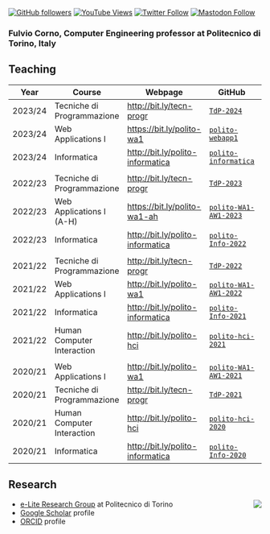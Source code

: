 [![GitHub followers](https://img.shields.io/github/followers/fulcorno?style=social)](https://github.com/fulcorno)
[![YouTube Views](https://img.shields.io/youtube/channel/views/UCq4WiUOGhpPtVDOznAr8rcQ?style=social)](https://www.youtube.com/channel/UCq4WiUOGhpPtVDOznAr8rcQ)
[![Twitter Follow](https://img.shields.io/twitter/follow/fulcorno?style=social)](https://twitter.com/fulcorno)
[![Mastodon Follow](https://img.shields.io/mastodon/follow/109292238002478110?domain=https%3A%2F%2Fmastodon.uno&style=social)](https://mastodon.uno/@fulcorno)

### Fulvio Corno, Computer Engineering professor at Politecnico di Torino, Italy

## Teaching

| Year | Course | Webpage | GitHub | YouTube |
|------|------|------|------|------|
| 2023/24 | Tecniche di Programmazione | http://bit.ly/tecn-progr | [`TdP-2024`](https://github.com/TdP-2024) | |
| 2023/24 | Web Applications I | https://bit.ly/polito-wa1 | [`polito-webapp1`](https://github.com/polito-webapp1) | |
| 2023/24 | Informatica | http://bit.ly/polito-informatica | [`polito-informatica`](https://github.com/polito-informatica/) | [Lectures playlist](https://www.youtube.com/playlist?list=PLqRTLlwsxDL_RNaOl9PPAVavu8p6j4iQZ) |
||||||
| 2022/23 | Tecniche di Programmazione | http://bit.ly/tecn-progr | [`TdP-2023`](https://github.com/TdP-2023/) | [Lectures playlist](https://youtube.com/playlist?list=PLqRTLlwsxDL9ClNsiXVXH3vpgcpBSWK7U) |
| 2022/23 | Web Applications I (A-H) | https://bit.ly/polito-wa1-ah | [`polito-WA1-AW1-2023`](https://github.com/polito-WA1-AW1-2023) | [Lectures playlist](https://youtube.com/playlist?list=PLqRTLlwsxDL8WgeiSZVJzjEr1f9aHy2gz) |
| 2022/23 | Informatica | http://bit.ly/polito-informatica | [`polito-Info-2022`](https://github.com/polito-info-2022/) | [Lectures playlist](https://youtube.com/playlist?list=PLqRTLlwsxDL-yRy3U34aImItjkWhcnSdY) |
||||||
| 2021/22 | Tecniche di Programmazione | http://bit.ly/tecn-progr | [`TdP-2022`](https://github.com/TdP-2022/) | [Lectures playlist](https://youtube.com/playlist?list=PLqRTLlwsxDL-kPjZmrUOqZfk63V6dGQZ7) |
| 2021/22 | Web Applications I | http://bit.ly/polito-wa1 | [`polito-WA1-AW1-2022`](https://github.com/polito-WA1-AW1-2022) | [Lectures playlist](https://youtube.com/playlist?list=PLqRTLlwsxDL8LogzYk6FrGEM20us5Wkzh) |
| 2021/22 | Informatica | http://bit.ly/polito-informatica | [`polito-Info-2021`](https://github.com/polito-info-2021/) | [Lectures playlist](https://youtube.com/playlist?list=PLqRTLlwsxDL_O2e73lHQvJyucwpcMQUnO) |
| 2021/22 | Human Computer Interaction | http://bit.ly/polito-hci | [`polito-hci-2021`](https://github.com/polito-hci-2021) | [Lectures playlist](https://youtube.com/playlist?list=PLs7DWGc_wmwT-1N2vbRkLWrM6LIker9A-) |
||||||
| 2020/21 | Web Applications I | http://bit.ly/polito-wa1 | [`polito-WA1-AW1-2021`](https://github.com/polito-WA1-AW1-2021) | [Lectures playlist](https://www.youtube.com/watch?v=cBS5XPNU3Fc&list=PLqRTLlwsxDL9vSKdXgAm-_LMHl-AoK7ET) |
| 2020/21 | Tecniche di Programmazione | http://bit.ly/tecn-progr | [`TdP-2021`](https://github.com/TdP-2021) | [Lectures playlist](https://www.youtube.com/playlist?list=PLqRTLlwsxDL8_vDc5V_1f7l8JgD8ebnX-) |
| 2020/21 | Human Computer Interaction | http://bit.ly/polito-hci | [`polito-hci-2020`](https://github.com/polito-hci-2020) | [Lectures playlist](https://www.youtube.com/playlist?list=PLs7DWGc_wmwQ7ipQNDCLOhoB2I9PpscpD) |
| 2020/21 | Informatica | http://bit.ly/polito-informatica | [`polito-Info-2020`](https://github.com/polito-Info-2020) | [Lectures playlist](https://www.youtube.com/playlist?list=PLqRTLlwsxDL_IDq7Kj7k46FFwH1QxSZBG) |


## Research

<a href='https://elite.polito.it'><img src='https://elite.polito.it/img/logo_elite.png' align='right'/></a>

- [e-Lite Research Group](https://elite.polito.it) at Politecnico di Torino
- [Google Scholar](https://scholar.google.com/citations?user=UKPu8AMAAAAJ&hl=it&authuser=1) profile
- [ORCID](https://orcid.org/0000-0002-9818-0999) profile
